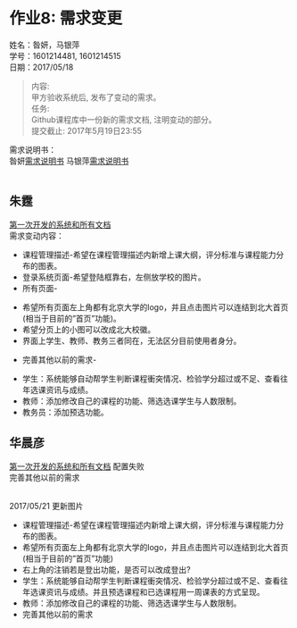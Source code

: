 ﻿# 作业8: 需求变更
姓名：昝妍，马银萍<br>
学号：1601214481, 1601214515<br>
日期：2017/05/18<br>

>内容:<br>
甲方验收系统后, 发布了变动的需求。<br>
>任务:<br>
Github课程库中一份新的需求文档, 注明变动的部分。<br>
>提交截止: 2017年5月19日23:55<br>

需求说明书： <br>昝妍[需求说明书](https://github.com/Leftears/oo/blob/master/hw2/%E4%BD%9C%E4%B8%9A2%E6%A1%88%E4%BE%8B%E8%AE%BE%E8%AE%A1.md)
马银萍[需求说明书](https://github.com/Ashlee1994/OO/blob/master/%E4%BD%9C%E4%B8%9A2/%E4%BD%9C%E4%B8%9A2%EF%BC%9A%E9%80%89%E8%AF%BE%E7%B3%BB%E7%BB%9F%E9%9C%80%E6%B1%82%E8%AF%B4%E6%98%8E%E4%B9%A6.doc)
<br>
<br>
## 朱霆
[第一次开发的系统和所有文档](https://github.com/locusxt/oo/tree/master/hw7)
<br>
需求变动内容：
+ 课程管理描述-希望在课程管理描述内新增上课大纲，评分标准与课程能力分布的图表。<br>
+ 登录系统页面-希望登陆框靠右，左侧放学校的图片。<br>
+ 所有页面-<br>
- 希望所有页面左上角都有北京大学的logo，并且点击图片可以连结到北大首页(相当于目前的”首页”功能)。<br>
- 希望分页上的小图可以改成北大校徽。<br>
- 界面上学生、教师、教务三者同在，无法区分目前使用者身分。<br>
+ 完善其他以前的需求-<br>
- 学生：系统能够自动帮学生判断课程衝突情况、检验学分超过或不足、查看往年选课资讯与成绩。<br>
- 教师：添加修改自己的课程的功能、筛选选课学生与人数限制。<br>
- 教务员：添加预选功能。<br>



## 华晨彦
[第一次开发的系统和所有文档](https://github.com/woooking/oo/tree/master/homework7)
配置失败<br>
完善其他以前的需求<br><br>

2017/05/21 更新图片<br>
+ 课程管理描述-希望在课程管理描述内新增上课大纲，评分标淮与课程能力分布的图表。<br>
+ 希望所有页面左上角都有北京大学的logo，并且点击图片可以连结到北大首页(相当于目前的”首页”功能)<br>
+ 右上角的注销若是登出功能，是否可以改成登出?<br>
+ 学生：系统能够自动帮学生判断课程衝突情况、检验学分超过或不足、查看往年选课资讯与成绩。并且预选课程和已选课程用一周课表的方式呈现。<br>
+ 教师：添加修改自己的课程的功能、筛选选课学生与人数限制。<br>
+ 完善其他以前的需求 <br>


